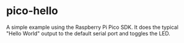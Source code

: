 # pico-hello

A simple example using the Raspberry Pi Pico SDK.  It does the typical
"Hello World" output to the default serial port and toggles the LED.

